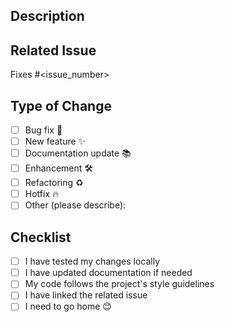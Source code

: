 ## Description
<!-- Briefly describe the changes introduced by this PR -->

## Related Issue
<!-- Link the issue this PR closes or relates to , if any-->
Fixes #<issue_number>

## Type of Change
<!-- Leave only the relevant one and delete the others -->
- [ ] Bug fix 🐛
- [ ] New feature ✨
- [ ] Documentation update 📚
- [ ] Enhancement 🛠️
- [ ] Refactoring ♻️
- [ ] Hotfix 🔥
- [ ] Other (please describe):

## Checklist

- [ ] I have tested my changes locally
- [ ] I have updated documentation if needed
- [ ] My code follows the project's style guidelines
- [ ] I have linked the related issue
- [ ] I need to go home 😊
